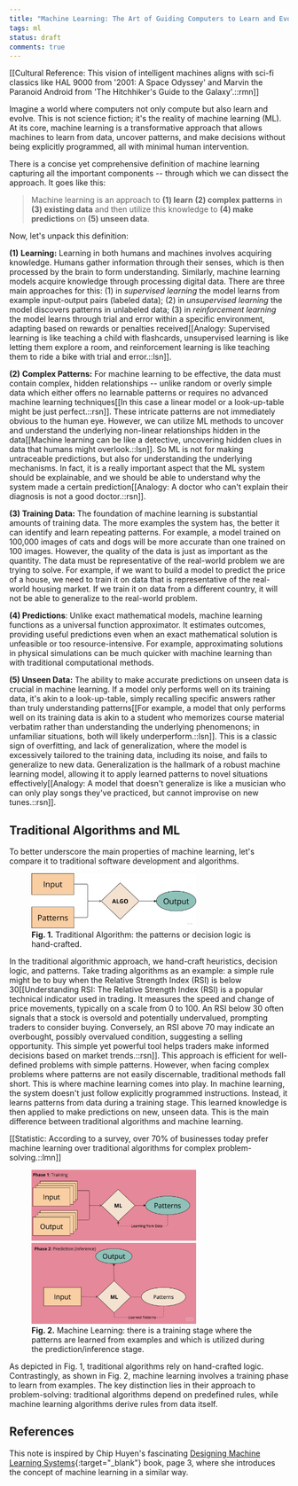 ```yaml
---
title: "Machine Learning: The Art of Guiding Computers to Learn and Evolve"
tags: ml
status: draft
comments: true
---
```


 [[Cultural Reference: This vision of intelligent machines aligns with sci-fi classics like HAL 9000 from '2001: A Space Odyssey' and Marvin the Paranoid Android from 'The Hitchhiker's Guide to the Galaxy'.::rmn]]

Imagine a world where computers not only compute but also learn and evolve. This is not science fiction; it's the reality of machine learning (ML). At its core, machine learning is a transformative approach that allows machines to learn from data, uncover patterns, and make decisions without being explicitly programmed, all with minimal human intervention.

There is a concise yet comprehensive definition of machine learning capturing all the important components -- through which we can dissect the approach. It goes like this:

> Machine learning is an approach to __(1) learn__ __(2) complex patterns__ in __(3) existing data__ and then utilize this knowledge to __(4) make predictions__ on __(5) unseen data__.

Now, let's unpack this definition:

__(1)__ **Learning:** Learning in both humans and machines involves acquiring knowledge. Humans gather information through their senses, which is then processed by the brain to form understanding. Similarly, machine learning models acquire knowledge through processing digital data. There are three main approaches for this: (1) in _supervised learning_ the model learns from example input-output pairs (labeled data); (2) in _unsupervised learning_ the model discovers patterns in unlabeled data; (3) in _reinforcement learning_ the model learns through trial and error within a specific environment, adapting based on rewards or penalties received[[Analogy: Supervised learning is like teaching a child with flashcards, unsupervised learning is like letting them explore a room, and reinforcement learning is like teaching them to ride a bike with trial and error.::lsn]].

__(2)__ **Complex Patterns:** For machine learning to be effective, the data must contain complex, hidden relationships -- unlike random or overly simple data which either offers no learnable patterns or requires no advanced machine learning techniques[[In this case a linear model or a look-up-table might be just perfect.::rsn]]. These intricate patterns are not immediately obvious to the human eye. However, we can utilize ML methods to uncover and understand the underlying non-linear relationships hidden in the data[[Machine learning can be like a detective, uncovering hidden clues in data that humans might overlook.::lsn]]. So ML is not for making untraceable predictions, but also for understanding the underlying mechanisms. In fact, it is a really important aspect that the ML system should be explainable, and we should be able to understand why the system made a certain prediction[[Analogy: A doctor who can't explain their diagnosis is not a good doctor.::rsn]].

__(3) Training Data:__ The foundation of machine learning is substantial amounts of training data. The more examples the system has, the better it can identify and learn repeating patterns. For example, a model trained on 100,000 images of cats and dogs will be more accurate than one trained on 100 images. However, the quality of the data is just as important as the quantity. The data must be representative of the real-world problem we are trying to solve. For example, if we want to build a model to predict the price of a house, we need to train it on data that is representative of the real-world housing market. If we train it on data from a different country, it will not be able to generalize to the real-world problem.

__(4) Predictions__: Unlike exact mathematical models, machine learning functions as a universal function approximator. It estimates outcomes, providing useful predictions even when an exact mathematical solution is unfeasible or too resource-intensive. For example, approximating solutions in physical simulations can be much quicker with machine learning than with traditional computational methods.

__(5) Unseen Data:__ The ability to make accurate predictions on unseen data is crucial in machine learning. If a model only performs well on its training data, it's akin to a look-up-table, simply recalling specific answers rather than truly understanding patterns[[For example, a model that only performs well on its training data is akin to a student who memorizes course material verbatim rather than understanding the underlying phenomenons; in unfamiliar situations, both will likely underperform.::lsn]]. This is a classic sign of overfitting, and lack of generalization, where the model is excessively tailored to the training data, including its noise, and fails to generalize to new data. Generalization is the hallmark of a robust machine learning model, allowing it to apply learned patterns to novel situations effectively[[Analogy: A model that doesn't generalize is like a musician who can only play songs they've practiced, but cannot improvise on new tunes.::rsn]].

## Traditional Algorithms and ML
To better underscore the main properties of machine learning, let's compare it to traditional software development and algorithms.

<figure>
  <img src="/assets/notes/machine-learning/algo.png" alt="Traditional Algorithm" style="width:70%;">
  <figcaption><strong>Fig. 1.</strong> Traditional Algorithm: the patterns or decision logic is hand-crafted. </figcaption>
</figure>

In the traditional algorithmic approach, we hand-craft heuristics, decision logic, and patterns. Take trading algorithms as an example: a simple rule might be to buy when the Relative Strength Index (RSI) is below 30[[Understanding RSI: The Relative Strength Index (RSI) is a popular technical indicator used in trading. It measures the speed and change of price movements, typically on a scale from 0 to 100. An RSI below 30 often signals that a stock is oversold and potentially undervalued, prompting traders to consider buying. Conversely, an RSI above 70 may indicate an overbought, possibly overvalued condition, suggesting a selling opportunity. This simple yet powerful tool helps traders make informed decisions based on market trends.::rsn]]. This approach is efficient for well-defined problems with simple patterns. However, when facing complex problems where patterns are not easily discernable, traditional methods fall short. This is where machine learning comes into play. In machine learning, the system doesn't just follow explicitly programmed instructions. Instead, it learns patterns from data during a training stage. This learned knowledge is then applied to make predictions on new, unseen data. This is the main difference between traditional algorithms and machine learning.

[[Statistic: According to a survey, over 70% of businesses today prefer machine learning over traditional algorithms for complex problem-solving.::lmn]]

<figure>
  <img src="/assets/notes/machine-learning/ml.png" alt="Machine Learning" style="width:70%;">
  <figcaption><strong>Fig. 2.</strong> Machine Learning: there is a training stage where the patterns are learned from examples and which is utilized during the prediction/inference stage. </figcaption>
</figure>

As depicted in Fig. 1, traditional algorithms rely on hand-crafted logic. Contrastingly, as shown in Fig. 2, machine learning involves a training phase to learn from examples.
The key distinction lies in their approach to problem-solving: traditional algorithms depend on predefined rules, while machine learning algorithms derive rules from data itself.

## References
This note is inspired by Chip Huyen's fascinating [Designing Machine Learning Systems](https://www.oreilly.com/library/view/designing-machine-learning/9781098107956/){:target="_blank"} book, page 3, where she introduces the concept of machine learning in a similar way.


